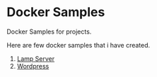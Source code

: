 # Docker Samples
Docker Samples for projects.

Here are few docker samples that i have created.

1. [Lamp Server](lampp/)
2. [Wordpress](wordpress/)